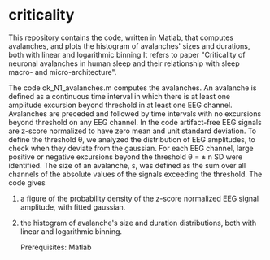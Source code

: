 # criticality
This repository contains the code, written in Matlab, that computes avalanches, and plots the histogram of avalanches' sizes and durations, both with linear and logarithmic binning 
It refers to  paper  "Criticality of neuronal avalanches in human sleep and their relationship with sleep macro- and micro-architecture".

The code ok_N1_avalanches.m computes the avalanches. 
An avalanche is defined as a continuous time interval in which there is at least one amplitude excursion beyond threshold in at least one EEG channel. Avalanches are preceded and followed by time intervals with no excursions beyond threshold on any EEG channel.
In the code artifact-free EEG signals are z-score normalized to have zero mean and unit standard deviation. To define the threshold θ, we analyzed the distribution of EEG amplitudes, to check when they deviate from the gaussian. For each EEG channel, large positive or negative excursions beyond the threshold θ = ± n SD were identified. The size of an avalanche, s, was defined as the sum over all channels of the absolute values of the signals exceeding the threshold.
The code  gives 
1) a figure of the probability density of the z-score normalized EEG signal amplitude, with fitted gaussian.
2) the histogram of avalanche's size and duration distributions, both with linear and logarithmic binning.
   
    Prerequisites: 
        Matlab
